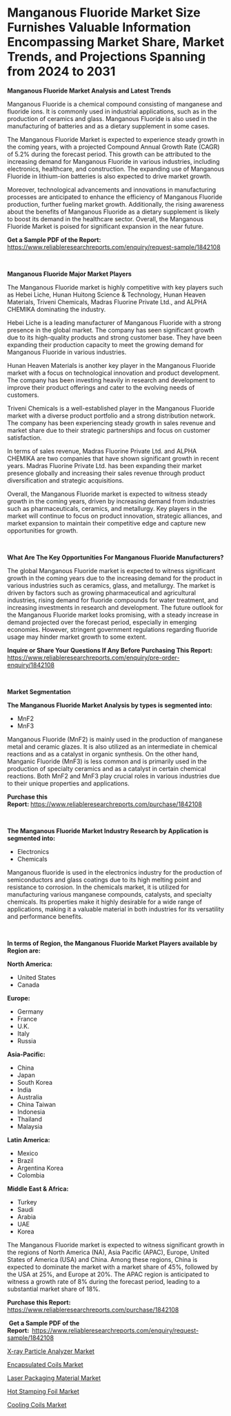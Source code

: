<p><h1>Manganous Fluoride Market Size Furnishes Valuable Information Encompassing Market Share, Market Trends, and Projections Spanning from 2024 to 2031</h1></p><p><strong>Manganous Fluoride Market Analysis and Latest Trends</strong></p>
<p><p>Manganous Fluoride is a chemical compound consisting of manganese and fluoride ions. It is commonly used in industrial applications, such as in the production of ceramics and glass. Manganous Fluoride is also used in the manufacturing of batteries and as a dietary supplement in some cases.</p><p>The Manganous Fluoride Market is expected to experience steady growth in the coming years, with a projected Compound Annual Growth Rate (CAGR) of 5.2% during the forecast period. This growth can be attributed to the increasing demand for Manganous Fluoride in various industries, including electronics, healthcare, and construction. The expanding use of Manganous Fluoride in lithium-ion batteries is also expected to drive market growth.</p><p>Moreover, technological advancements and innovations in manufacturing processes are anticipated to enhance the efficiency of Manganous Fluoride production, further fueling market growth. Additionally, the rising awareness about the benefits of Manganous Fluoride as a dietary supplement is likely to boost its demand in the healthcare sector. Overall, the Manganous Fluoride Market is poised for significant expansion in the near future.</p></p>
<p><strong>Get a Sample PDF of the Report:&nbsp;</strong> <a href="https://www.reliableresearchreports.com/enquiry/request-sample/1842108">https://www.reliableresearchreports.com/enquiry/request-sample/1842108</a></p>
<p>&nbsp;</p>
<p><strong>Manganous Fluoride Major Market Players</strong></p>
<p><p>The Manganous Fluoride market is highly competitive with key players such as Hebei Liche, Hunan Huitong Science & Technology, Hunan Heaven Materials, Triveni Chemicals, Madras Fluorine Private Ltd., and ALPHA CHEMIKA dominating the industry. </p><p>Hebei Liche is a leading manufacturer of Manganous Fluoride with a strong presence in the global market. The company has seen significant growth due to its high-quality products and strong customer base. They have been expanding their production capacity to meet the growing demand for Manganous Fluoride in various industries.</p><p>Hunan Heaven Materials is another key player in the Manganous Fluoride market with a focus on technological innovation and product development. The company has been investing heavily in research and development to improve their product offerings and cater to the evolving needs of customers.</p><p>Triveni Chemicals is a well-established player in the Manganous Fluoride market with a diverse product portfolio and a strong distribution network. The company has been experiencing steady growth in sales revenue and market share due to their strategic partnerships and focus on customer satisfaction.</p><p>In terms of sales revenue, Madras Fluorine Private Ltd. and ALPHA CHEMIKA are two companies that have shown significant growth in recent years. Madras Fluorine Private Ltd. has been expanding their market presence globally and increasing their sales revenue through product diversification and strategic acquisitions. </p><p>Overall, the Manganous Fluoride market is expected to witness steady growth in the coming years, driven by increasing demand from industries such as pharmaceuticals, ceramics, and metallurgy. Key players in the market will continue to focus on product innovation, strategic alliances, and market expansion to maintain their competitive edge and capture new opportunities for growth.</p></p>
<p>&nbsp;</p>
<p><strong>What Are The Key Opportunities For Manganous Fluoride Manufacturers?</strong></p>
<p><p>The global Manganous Fluoride market is expected to witness significant growth in the coming years due to the increasing demand for the product in various industries such as ceramics, glass, and metallurgy. The market is driven by factors such as growing pharmaceutical and agricultural industries, rising demand for fluoride compounds for water treatment, and increasing investments in research and development. The future outlook for the Manganous Fluoride market looks promising, with a steady increase in demand projected over the forecast period, especially in emerging economies. However, stringent government regulations regarding fluoride usage may hinder market growth to some extent.</p></p>
<p><strong>Inquire or Share Your Questions If Any Before Purchasing This Report:</strong> <a href="https://www.reliableresearchreports.com/enquiry/pre-order-enquiry/1842108">https://www.reliableresearchreports.com/enquiry/pre-order-enquiry/1842108</a></p>
<p>&nbsp;</p>
<p><strong>Market Segmentation</strong></p>
<p><strong>The Manganous Fluoride Market Analysis by types is segmented into:</strong></p>
<p><ul><li>MnF2</li><li>MnF3</li></ul></p>
<p><p>Manganous Fluoride (MnF2) is mainly used in the production of manganese metal and ceramic glazes. It is also utilized as an intermediate in chemical reactions and as a catalyst in organic synthesis. On the other hand, Manganic Fluoride (MnF3) is less common and is primarily used in the production of specialty ceramics and as a catalyst in certain chemical reactions. Both MnF2 and MnF3 play crucial roles in various industries due to their unique properties and applications.</p></p>
<p><strong>Purchase this Report:&nbsp;</strong><a href="https://www.reliableresearchreports.com/purchase/1842108">https://www.reliableresearchreports.com/purchase/1842108</a></p>
<p>&nbsp;</p>
<p><strong>The Manganous Fluoride Market Industry Research by Application is segmented into:</strong></p>
<p><ul><li>Electronics</li><li>Chemicals</li></ul></p>
<p><p>Manganous fluoride is used in the electronics industry for the production of semiconductors and glass coatings due to its high melting point and resistance to corrosion. In the chemicals market, it is utilized for manufacturing various manganese compounds, catalysts, and specialty chemicals. Its properties make it highly desirable for a wide range of applications, making it a valuable material in both industries for its versatility and performance benefits.</p></p>
<p>&nbsp;</p>
<p><strong>In terms of Region, the Manganous Fluoride Market Players available by Region are:</strong></p>
<p>
    <p> <strong> North America: </strong>
        <ul>
            <li>United States</li>
            <li>Canada</li>
        </ul>
        </p> 
    <p> <strong> Europe: </strong>
        <ul>
            <li>Germany</li>
            <li>France</li>
            <li>U.K.</li>
            <li>Italy</li>
            <li>Russia</li>
        </ul>
        </p> 
    <p> <strong> Asia-Pacific: </strong>
        <ul>
            <li>China</li>
            <li>Japan</li>
            <li>South Korea</li>
            <li>India</li>
            <li>Australia</li>
            <li>China Taiwan</li>
            <li>Indonesia</li>
            <li>Thailand</li>
            <li>Malaysia</li>
        </ul>
        </p> 
    <p> <strong> Latin America: </strong>
        <ul>
            <li>Mexico</li>
            <li>Brazil</li>
            <li>Argentina Korea</li>
            <li>Colombia</li>
        </ul>
        </p> 
    <p> <strong> Middle East & Africa: </strong>
        <ul>
            <li>Turkey</li>
            <li>Saudi</li>
            <li>Arabia</li>
            <li>UAE</li>
            <li>Korea</li>
        </ul>
    </p>
    </p>
<p><p>The Manganous Fluoride market is expected to witness significant growth in the regions of North America (NA), Asia Pacific (APAC), Europe, United States of America (USA) and China. Among these regions, China is expected to dominate the market with a market share of 45%, followed by the USA at 25%, and Europe at 20%. The APAC region is anticipated to witness a growth rate of 8% during the forecast period, leading to a substantial market share of 18%.</p></p>
<p><strong>Purchase this Report: </strong><a href="https://www.reliableresearchreports.com/purchase/1842108">https://www.reliableresearchreports.com/purchase/1842108</a></p>
<p>&nbsp;<strong>Get a Sample PDF of the Report:&nbsp;&nbsp;</strong><a href="https://www.reliableresearchreports.com/enquiry/request-sample/1842108">https://www.reliableresearchreports.com/enquiry/request-sample/1842108</a></p>
<p><strong></strong></p>
<p><p><a href="https://github.com/gamblestampleyjenny50m5sl6/Market-Research-Report-List-1/blob/main/x-ray-particle-analyzer-market.md">X-ray Particle Analyzer Market</a></p><p><a href="https://issuu.com/reportprime-2/docs/encapsulated-coils-market-size-2030.pptx">Encapsulated Coils Market</a></p><p><a href="https://github.com/nicholepatriciadoylenwnrjr0/Market-Research-Report-List-1/blob/main/laser-packaging-material-market.md">Laser Packaging Material Market</a></p><p><a href="https://medium.com/@kyliemorgan1913/hot-stamping-foil-market-size-cagr-trends-2024-2030-a0f467910de6">Hot Stamping Foil Market</a></p><p><a href="https://issuu.com/reportprime-2/docs/cooling-coils-market-size-2030.pptx">Cooling Coils Market</a></p></p>